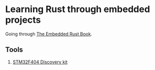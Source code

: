 # Learning Rust through embedded projects

Going through [The Embedded Rust Book](https://docs.rust-embedded.org/book/).

## Tools
1. [STM32F404 Discovery kit](https://www.st.com/en/evaluation-tools/stm32f4discovery.html)

